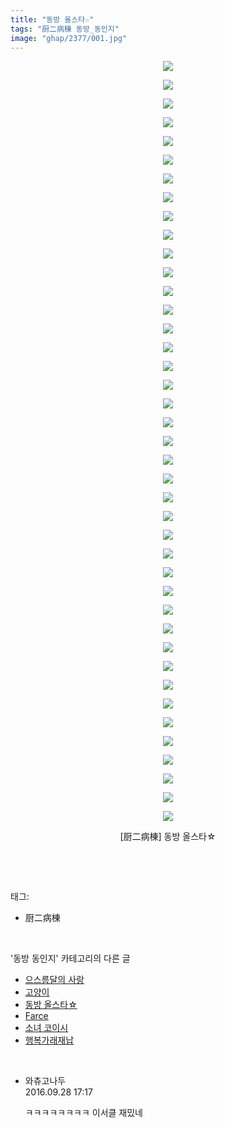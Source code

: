 ```yaml
---
title: "동방 올스타☆"
tags: "厨二病棟 동방_동인지"
image: "ghap/2377/001.jpg"
---
```

<div class="article">
<p style="text-align: center; clear: none; float: none;"><img src="{{ site.nasurl }}/ghap/2377/001.jpg"/></p>
<p style="text-align: center; clear: none; float: none;"><img src="{{ site.nasurl }}/ghap/2377/002.jpg"/></p>
<p style="text-align: center; clear: none; float: none;"><img src="{{ site.nasurl }}/ghap/2377/003.jpg"/></p>
<p style="text-align: center; clear: none; float: none;"><img src="{{ site.nasurl }}/ghap/2377/004.jpg"/></p>
<p style="text-align: center; clear: none; float: none;"><img src="{{ site.nasurl }}/ghap/2377/005.jpg"/></p>
<p style="text-align: center; clear: none; float: none;"><img src="{{ site.nasurl }}/ghap/2377/006.jpg"/></p>
<p style="text-align: center; clear: none; float: none;"><img src="{{ site.nasurl }}/ghap/2377/007.jpg"/></p>
<p style="text-align: center; clear: none; float: none;"><img src="{{ site.nasurl }}/ghap/2377/008.jpg"/></p>
<p style="text-align: center; clear: none; float: none;"><img src="{{ site.nasurl }}/ghap/2377/009.jpg"/></p>
<p style="text-align: center; clear: none; float: none;"><img src="{{ site.nasurl }}/ghap/2377/010.jpg"/></p>
<p style="text-align: center; clear: none; float: none;"><img src="{{ site.nasurl }}/ghap/2377/011.jpg"/></p>
<p style="text-align: center; clear: none; float: none;"><img src="{{ site.nasurl }}/ghap/2377/012.jpg"/></p>
<p style="text-align: center; clear: none; float: none;"><img src="{{ site.nasurl }}/ghap/2377/013.jpg"/></p>
<p style="text-align: center; clear: none; float: none;"><img src="{{ site.nasurl }}/ghap/2377/014.jpg"/></p>
<p style="text-align: center; clear: none; float: none;"><img src="{{ site.nasurl }}/ghap/2377/015.jpg"/></p>
<p style="text-align: center; clear: none; float: none;"><img src="{{ site.nasurl }}/ghap/2377/016.jpg"/></p>
<p style="text-align: center; clear: none; float: none;"><img src="{{ site.nasurl }}/ghap/2377/017.jpg"/></p>
<p style="text-align: center; clear: none; float: none;"><img src="{{ site.nasurl }}/ghap/2377/018.jpg"/></p>
<p style="text-align: center; clear: none; float: none;"><img src="{{ site.nasurl }}/ghap/2377/019.jpg"/></p>
<p style="text-align: center; clear: none; float: none;"><img src="{{ site.nasurl }}/ghap/2377/020.jpg"/></p>
<p style="text-align: center; clear: none; float: none;"><img src="{{ site.nasurl }}/ghap/2377/021.jpg"/></p>
<p style="text-align: center; clear: none; float: none;"><img src="{{ site.nasurl }}/ghap/2377/022.jpg"/></p>
<p style="text-align: center; clear: none; float: none;"><img src="{{ site.nasurl }}/ghap/2377/023.jpg"/></p>
<p style="text-align: center; clear: none; float: none;"><img src="{{ site.nasurl }}/ghap/2377/024.jpg"/></p>
<p style="text-align: center; clear: none; float: none;"><img src="{{ site.nasurl }}/ghap/2377/025.jpg"/></p>
<p style="text-align: center; clear: none; float: none;"><img src="{{ site.nasurl }}/ghap/2377/026.jpg"/></p>
<p style="text-align: center; clear: none; float: none;"><img src="{{ site.nasurl }}/ghap/2377/027.jpg"/></p>
<p style="text-align: center; clear: none; float: none;"><img src="{{ site.nasurl }}/ghap/2377/028.jpg"/></p>
<p style="text-align: center; clear: none; float: none;"><img src="{{ site.nasurl }}/ghap/2377/029.jpg"/></p>
<p style="text-align: center; clear: none; float: none;"><img src="{{ site.nasurl }}/ghap/2377/030.jpg"/></p>
<p style="text-align: center; clear: none; float: none;"><img src="{{ site.nasurl }}/ghap/2377/031.jpg"/></p>
<p style="text-align: center; clear: none; float: none;"><img src="{{ site.nasurl }}/ghap/2377/032.jpg"/></p>
<p style="text-align: center; clear: none; float: none;"><img src="{{ site.nasurl }}/ghap/2377/033.jpg"/></p>
<p style="text-align: center; clear: none; float: none;"><img src="{{ site.nasurl }}/ghap/2377/034.jpg"/></p>
<p style="text-align: center; clear: none; float: none;"><img src="{{ site.nasurl }}/ghap/2377/035.jpg"/></p>
<p style="text-align: center; clear: none; float: none;"><img src="{{ site.nasurl }}/ghap/2377/036.jpg"/></p>
<p style="text-align: center; clear: none; float: none;"><img src="{{ site.nasurl }}/ghap/2377/037.jpg"/></p>
<p style="text-align: center; clear: none; float: none;"><img src="{{ site.nasurl }}/ghap/2377/038.jpg"/></p>
<p style="text-align: center; clear: none; float: none;"><img src="{{ site.nasurl }}/ghap/2377/039.jpg"/></p>
<p style="text-align: center; clear: none; float: none;"><img src="{{ site.nasurl }}/ghap/2377/040.jpg"/></p>
<p style="text-align: center; clear: none; float: none;"><img src="{{ site.nasurl }}/ghap/2377/041.jpg"/></p>
<p style="text-align: center; clear: none; float: none;">[厨二病棟] 동방 올스타☆</p>
<p><br/></p>
</div><br/>
<div class="tagTrail">
<p>태그: </p>
<ul>
<li>厨二病棟</li>
</ul>
</div><br/>
<div class="another">
<p>'동방 동인지' 카테고리의 다른 글</p>
<ul>
<li><a href="/2016-09-28-ghap_2380">으스름달의 사랑</a></li>
<li><a href="/2016-09-28-ghap_2378">고양이</a></li>
<li><a href="/2016-09-28-ghap_2377">동방 올스타☆</a></li>
<li><a href="/2016-09-28-ghap_2376">Farce</a></li>
<li><a href="/2016-09-28-ghap_2375">소녀 코이시</a></li>
<li><a href="/2016-09-28-ghap_2373">행복가래재납</a></li>
</ul>
</div><br/>
<div class="cb_module cb_fluid">
<div class="cb_wrt cb_profile">
<div class="comment">
<ul>
<li class="cb_thumb_off" id="comment14815922">
<div class="cb_comment_area">
<div class="cb_info_area">
<div class="cb_section">
<span class="cb_nick_name">와츄고나두</span>
</div>
<div class="cb_section">
<span class="cb_date">2016.09.28 17:17 </span>
</div>
</div>
<div class="cb_dsc_comment">
<p class="cb_dsc">
											ㅋㅋㅋㅋㅋㅋㅋㅋ 이서클 재밌네
										</p>
</div>
</div></li>
</ul>
</div>
</div><!-- commentList close -->
</div><br/>
